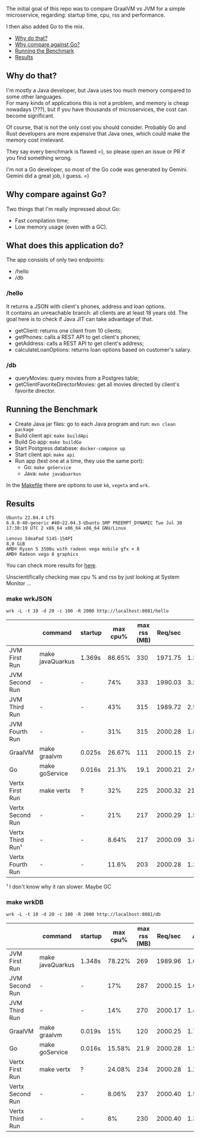 The initial goal of this repo was to compare GraalVM vs JVM for
a simple microservice, regarding: startup time, cpu, rss and performance.

I then also added Go to the mix.


  - [Why do that?](#why-do-that)
  - [Why compare against Go?](#why-compare-against-go)
  - [Running the Benchmark](#running-the-benchmark)
  - [Results](#results)

## Why do that?

I'm mostly a Java developer, but Java uses too much memory compared to
some other languages.<br>
For many kinds of applications this is not a problem, and memory is
cheap nowadays (???), but if you have thousands of microservices,
the cost can become significant.

Of course, that is not the only cost you should consider. Probably
Go and Rust developers are more expensive that Java ones,
which could make the memory cost irrelevant.

They say every benchmark is flawed =), so please open an issue or PR
if you find something wrong.

I'm not a Go developer, so most of the Go code was generated by Gemini.<br>
Gemini did a great job, I guess. =)<br>

## Why compare against Go?

Two things that I'm really impressed about Go:
  - Fast compilation time;
  - Low memory usage (even with a GC).

## What does this application do?

The app consists of only two endpoints:
  - /hello
  - /db

### /hello

It returns a JSON with client's phones, address and loan options.<br>
It contains an unreachable branch: all clients are at least 18 years old.
The goal here is to check if Java JIT can take advantage of that.

  - getClient: returns one client from 10 clients;
  - getPhones: calls a REST API to get client's phones;
  - getAddress: calls a REST API to get client's address;
  - calculateLoanOptions: returns loan options based on customer's salary.

### /db

- queryMovies: query movies from a Postgres table;
- getClientFavoriteDirectorMovies: get all movies directed by client's favorite director.


## Running the Benchmark

- Create Java jar files: go to each Java program and run: `mvn clean package`
- Build client api: `make buildApi`
- Build Go app: `make buildGo`
- Start Postgress database: `docker-compose up`
- Start client api: `make api`
- Run app (test one at a time, they use the same port):
  - Go: `make goService`
  - Java: `make javaQuarkus`

In the [Makefile](Makefile) there are options to use `k6`, `vegeta` and `wrk`.


## Results

```
Ubuntu 22.04.4 LTS
6.8.0-40-generic #40~22.04.3-Ubuntu SMP PREEMPT_DYNAMIC Tue Jul 30 17:30:19 UTC 2 x86_64 x86_64 x86_64 GNU/Linux

Lenovo IdeaPad S145-15API
8,0 GiB
AMD® Ryzen 5 3500u with radeon vega mobile gfx × 8
AMD® Radeon vega 8 graphics
```

You can check more results for [here](perf-stat-java-native-vs-jvm.md).

Unscientifically checking max cpu % and rss by just looking at System Monitor ...

### make wrkJSON

`wrk -L -t 10 -d 20 -c 100 -R 2000 http://localhost:8081/hello`

|| command | startup | max cpu% | max rss (MB) | Req/sec | Avg | Max |
|---|---|---|---|---|---|---|---|
|JVM First Run | make javaQuarkus| 1.369s | 86.65% | 330 | 1971.75 | 1.32s | 2.55s |
|JVM Second Run | - | - | 74% | 333 | 1990.03 | 3.29ms | 23.70ms |
|JVM Third Run | - | - | 43% | 315 | 1989.72 | 2.56ms | 17.09ms |
|JVM Fourth Run | - | - | 31% | 315 | 2000.28 | 1.81ms | 10.64ms |
|GraalVM| make graalvm | 0.025s| 26.67% | 111 | 2000.15 | 2.03ms | 20.93ms |
|Go| make goService | 0.016s | 21.3% | 19.1 | 2000.21 | 2.05ms | 15.77ms |
|Vertx First Run| make vertx | ? | 32% | 225 | 2000.32 | 211.68ms | 1.45s |
|Vertx Second Run| - | - | 21% | 217 | 2000.29 | 1.59ms | 6.29ms |
|Vertx Third Run¹| - | - | 8.64% | 217 | 2000.09 | 3.89ms | 14.86ms |
|Vertx Fourth Run| - | - | 11.6% | 203 | 2000.28 | 1.37ms | 5.05ms |

¹ I don't know why it ran slower. Maybe GC

### make wrkDB

`wrk -L -t 10 -d 20 -c 100 -R 2000 http://localhost:8081/db`

|| command | startup | max cpu% | max rss (MB) | Req/sec | Avg | Max |
|---|---|---|---|---|---|---|---|
|JVM First Run | make javaQuarkus| 1.348s | 78.22% | 269 | 1989.96 | 1.63ms | 7.29ms |
|JVM Second Run | - | - | 17% | 287 | 2000.15 | 1.64ms | 9.67ms |
|JVM Third Run | - | - | 14% | 270 | 2000.17 | 1.48ms | 9.73ms |
|GraalVM| make graalvm | 0.019s| 15% | 120 | 2000.25 | 1.78ms | 8.03ms |
|Go| make goService | 0.016s | 15.58% | 21.9 | 2000.28 | 1.51ms | 5.61ms |
|Vertx First Run| make vertx | ? | 24.08% | 234 | 2000.28 | 1.29ms | 8.99ms |
|Vertx Second Run| - | - | 8.06% | 237 | 2000.40 | 1.58ms | 8.67ms |
|Vertx Third Run| - | - | 8% | 230 | 2000.40 | 1.36ms | 4.89ms |